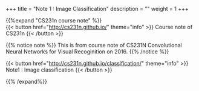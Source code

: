 +++
title = "Note 1 : Image Classification"
description = ""
weight = 1
+++


{{%expand "CS231n course note" %}}   
 {{< button href="http://cs231n.github.io/" theme="info" >}} Course note of CS231n {{< /button >}} 

 {{% notice note %}}
  This is from course note of CS231N Convolutional Neural Networks for Visual Recoginition on 2016.
 {{% /notice %}}

 {{< button href="http://cs231n.github.io/classification/" theme="info" >}} Note1 : Image classification {{< /button >}}

{{% /expand%}}
